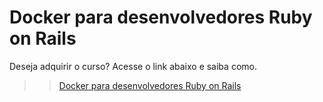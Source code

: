 # Docker para desenvolvedores Ruby on Rails

Deseja adquirir o curso? Acesse o link abaixo e saiba como.

>> [Docker para desenvolvedores Ruby on Rails](http://videosdeti.com.br/curso-docker-rails.html)
